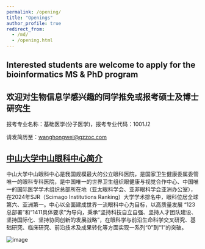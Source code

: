 ```yaml
---
permalink: /opening/
title: "Openings"
author_profile: true
redirect_from: 
  - /md/
  - /opening.html
---
```


## Interested students are welcome to apply for the bioinformatics MS & PhD program
## 欢迎对生物信息学感兴趣的同学推免或报考硕士及博士研究生

报考专业名称：基础医学(分子医学)，报考专业代码：1001J2

请发简历至：wanghongwei@gzzoc.com

## [中山大学中山眼科中心简介](https://www.gzzoc.com/zxjj)  

中山大学中山眼科中心是我国规模最大的公立眼科医院，是国家卫生健康委属委管唯一的眼科专科医院，是中国唯一的世界卫生组织眼健康与视觉合作中心、中国唯一的国际医学学术组织总部所在地（亚太眼科学会、亚非眼科学会亚洲办公室），在2024年SJR（Scimago Institutions Ranking）大学学术排名中，眼科位居全球第六、亚洲第一。中心以全面建成世界一流眼科中心为目标，以高质量发展 “123总部署”和“1411具体要求”为导向，秉承“坚持科技自立自强、坚持人才团队建设、坚持国际化、坚持协同创新的发展战略”，在眼科学与前沿生命科学交叉研究、基础研究、临床研究、前沿技术及成果转化等方面实现一系列“0”到“1”的突破。

![image](https://github.com/ORFome/ORFome.github.io/assets/168516543/2aef7e8c-acae-4065-9a65-0daa42a1b02d)


